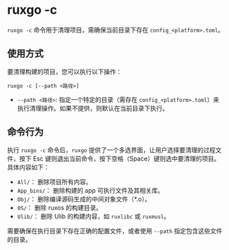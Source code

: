 # ruxgo -c

`ruxgo -c` 命令用于清理项目，需确保当前目录下存在 `config_<platform>.toml`。

## 使用方式

要清理构建的项目，您可以执行以下操作：

```
ruxgo -c [--path <路径>]
```

- `--path <路径>`: 指定一个特定的目录（需存在 `config_<platform>.toml`）来执行清理操作。如果不提供，则默认在当前目录下执行。

## 命令行为

执行 `ruxgo -c` 命令后，`ruxgo` 提供了一个多选界面，让用户选择要清理的过程文件，按下 Esc 键则退出当前命令，按下空格（Space）键则选中要清理的项目。具体内容如下：

- `All/`： 删除项目所有内容。
- `App_bins/`： 删除构建的 app 可执行文件及其相关库。
- `Obj/`： 删除编译源码生成的中间对象文件（*.o）。
- `OS/`： 删除 ruxos 的构建目录。
- `Ulib/`： 删除 Ulib 的构建内容，如 `ruxlibc` 或 `ruxmusl`。

需要确保在执行目录下存在正确的配置文件，或者使用 `--path` 指定包含这些文件的目录。